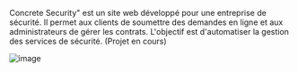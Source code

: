 Concrete Security" est un site web développé pour une entreprise de sécurité. Il permet aux clients de soumettre des demandes en ligne et aux administrateurs de gérer les contrats. L'objectif est d'automatiser la gestion des services de sécurité.
(Projet en cours)


![image](https://github.com/NoeCalmes/concretesecurity/assets/68471197/40077371-ddb3-42e6-b0ca-6f273f04cf65)
